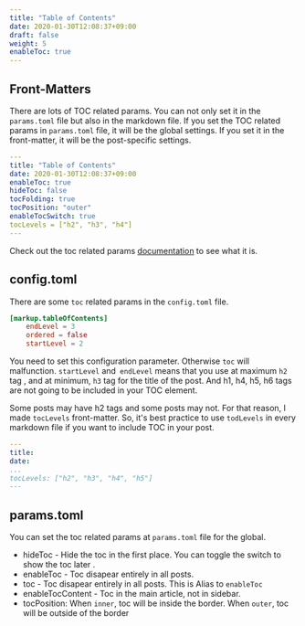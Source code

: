 ```yaml
---
title: "Table of Contents"
date: 2020-01-30T12:08:37+09:00
draft: false
weight: 5
enableToc: true
---
```


## Front-Matters

There are lots of TOC related params. You can not only set it in the `params.toml` file but also in the markdown file. If you set the TOC related params in `params.toml` file, it will be the global settings. If you set it in the front-matter, it will be the post-specific settings.

```yaml
---
title: "Table of Contents"
date: 2020-01-30T12:08:37+09:00
enableToc: true
hideToc: false
tocFolding: true
tocPosition: "outer"
enableTocSwitch: true
tocLevels = ["h2", "h3", "h4"]
---

```

Check out the toc related params [documentation](https://zzo-docs.vercel.app/zzo/configuration/params.toml/#enabletoc) to see what it is.

## config.toml

There are some `toc` related params in the `config.toml` file.

```toml
[markup.tableOfContents]
    endLevel = 3
    ordered = false
    startLevel = 2
```

You need to set this configuration parameter. Otherwise `toc` will malfunction. `startLevel` and` endLevel` means that you use at maximum `h2` tag , and at minimum, `h3` tag for the title of the post. And h1, h4, h5, h6 tags are not going to be included in your TOC element.

Some posts may have h2 tags and some posts may not. For that reason, I made `tocLevels` front-matter. So, it's best practice to use `todLevels` in every markdown file if you want to include TOC in your post.

```yaml
---
title:
date:
...
tocLevels: ["h2", "h3", "h4", "h5"]
---
```

## params.toml

You can set the toc related params at `params.toml` file for the global.

- hideToc - Hide the toc in the first place. You can toggle the switch to show the toc later .
- enableToc - Toc disapear entirely in all posts.
- toc - Toc disapear entirely in all posts. This is Alias to `enableToc`
- enableTocContent - Toc in the main article, not in sidebar.
- tocPosition: When `inner`, toc will be inside the border. When `outer`, toc will be outside of the border
